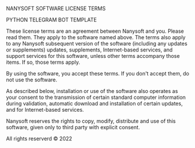 NANYSOFT SOFTWARE LICENSE TERMS

PYTHON TELEGRAM BOT TEMPLATE

These license terms are an agreement between Nanysoft and you. Please read them. They apply to the software named above. The terms also apply to any Nanysoft subsequent version of the software (including any updates or supplements) updates, supplements, Internet-based services, and support services for this software, unless other terms accompany those items. If so, those terms apply.

By using the software, you accept these terms. If you don't accept them, do not use the software.

As described below, installation or use of the software also operates as your consent to the transmission of certain standard computer information during validation, automatic download and installation of certain updates, and for Internet-based services.

Nanysoft reserves the rights to copy, modify, distribute and use of this software, given only to third party with explicit consent. 

All rights reserverd © 2022
